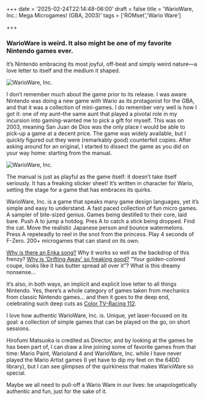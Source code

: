 +++
date = '2025-02-24T22:14:48-06:00'
draft = false
title = 'WarioWare, Inc.: Mega Microgames! (GBA, 2003)'
tags = ['ROMset','Wario Ware']

+++
### WarioWare is weird. It also might be one of my favorite Nintendo games ever. 
It’s Nintendo embracing its most joyful, off-beat and simply weird nature—a love letter to itself and the medium it shaped.

![WarioWare, Inc.](/images/WarioWare_Box.jpeg)

I don’t remember much about the game prior to its release. I was aware Nintendo was doing a new game with Wario as its protagonist for the GBA, and that it was a collection of mini-games. I do remember very well is how I got it: one of my aunt–the same aunt that played a pivotal role in my incursion into gaming-wanted me to pick a gift for myself. This was on 2003, meaning San Juan de Dios was the only place I would be able to pick-up a game at a decent price. The game was widely available, but I quickly figured out they were (remarkably good) counterfeit copies. After asking around for an original, I started to dissect the game as you did on your way home: starting from the manual.

![WarioWare, Inc.](/images/WarioWare_Manual.jpeg)

The manual is just as playful as the game itself: it doesn’t take itself seriously. It has a freaking sticker sheet! It’s written in character for Wario, setting the stage for a game that has embraces its quirks.

WarioWare, Inc. is a game that speaks many game design languages, yet it’s simple and easy to understand. A fast paced collection of fun micro games. A sampler of bite-sized genius. Games being destilled to their core, laid bare. Push A to jump a hotdog. Pres A to catch a stick being dropped. Find the cat. Move the realistic Japanese person and bounce watermelons. Press A repeteadly to reel in the snot from the princess. Play 4 seconds of F-Zero. 200+ microgames that can stand on its own.

[Why is there an Enka song?](https://www.youtube.com/watch?v=mrs_6tFPoGo) Why it works so well as the backdrop of this frenzy? [Why is 'Drifting Away' so freaking good?](https://www.youtube.com/watch?v=9xCdOCp5uG0) “Your golden-colored coupe, looks like it has butter spread all over it”? What is this dreamy nonsense…

It’s also, in both ways, an implicit and explicit love letter to all things Nintendo. Yes, there’s a whole category of games taken from mechanics from classic Nintendo games... and then it goes to the deep end, celebrating such deep cuts as [Color TV-Racing 112](https://nintendo.fandom.com/wiki/Color_TV-Racing_112). 

I love how authentic WarioWare, Inc. is. Unique, yet laser-focused on its goal: a collection of simple games that can be played on the go, on short sessions.

Hirofumi Matsuoka is credited as Director, and by looking at the games he has been part of, I can draw a line joining some of favorite games from that time: Mario Paint, Warioland 4 and WarioWare, Inc. while I have never played the Mario Artist games (I yet have to dip my feet on the 64DD library), but I can see glimpses of the quirkiness that makes WarioWare so special.

Maybe we all need to pull-off a Wario Ware in our lives: be unapologetically authentic and fun, just for the sake of it.

